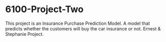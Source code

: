 # 6100-Project-Two
This project is an Insurance Purchase Prediction Model. A model that predicts whether the customers will buy the car insurance or not. 
Ernest &amp; Stephanie Project. 

